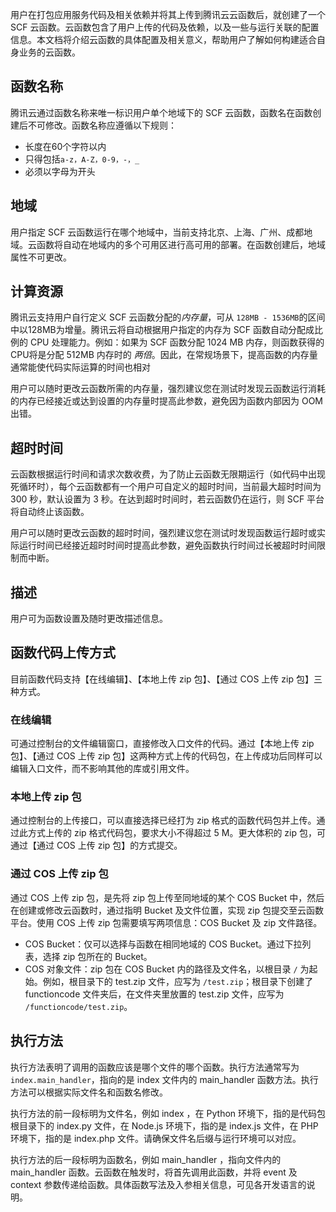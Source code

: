 用户在打包应用服务代码及相关依赖并将其上传到腾讯云云函数后，就创建了一个 SCF 云函数。云函数包含了用户上传的代码及依赖，以及一些与运行关联的配置信息。本文档将介绍云函数的具体配置及相关意义，帮助用户了解如何构建适合自身业务的云函数。

## 函数名称
腾讯云通过函数名称来唯一标识用户单个地域下的 SCF 云函数，函数名在函数创建后不可修改。函数名称应遵循以下规则：

- 长度在60个字符以内
- 只得包括`a-z，A-Z，0-9，-，_`
- 必须以字母为开头

## 地域

用户指定 SCF 云函数运行在哪个地域中，当前支持北京、上海、广州、成都地域。云函数将自动在地域内的多个可用区进行高可用的部署。在函数创建后，地域属性不可更改。

## 计算资源

腾讯云支持用户自行定义 SCF 云函数分配的*内存量*，可从 `128MB - 1536MB`的区间中以128MB为增量。腾讯云将自动根据用户指定的内存为 SCF 函数自动分配成比例的 CPU 处理能力。例如：如果为 SCF 函数分配 1024 MB 内存，则函数获得的CPU将是分配 512MB 内存时的 *两倍*。因此，在常规场景下，提高函数的内存量通常能使代码实际运算的时间也相对

用户可以随时更改云函数所需的内存量，强烈建议您在测试时发现云函数运行消耗的内存已经接近或达到设置的内存量时提高此参数，避免因为函数内部因为 OOM 出错。

## 超时时间
云函数根据运行时间和请求次数收费，为了防止云函数无限期运行（如代码中出现死循环时），每个云函数都有一个用户可自定义的超时时间，当前最大超时时间为 300 秒，默认设置为 3 秒。在达到超时时间时，若云函数仍在运行，则 SCF 平台将自动终止该函数。

用户可以随时更改云函数的超时时间，强烈建议您在测试时发现函数运行超时或实际运行时间已经接近超时时间时提高此参数，避免函数执行时间过长被超时时间限制而中断。

## 描述

用户可为函数设置及随时更改描述信息。

## 函数代码上传方式

目前函数代码支持【在线编辑】、【本地上传 zip 包】、【通过 COS 上传 zip 包】三种方式。

### 在线编辑

可通过控制台的文件编辑窗口，直接修改入口文件的代码。通过【本地上传 zip 包】、【通过 COS 上传 zip 包】这两种方式上传的代码包，在上传成功后同样可以编辑入口文件，而不影响其他的库或引用文件。

### 本地上传 zip 包

通过控制台的上传接口，可以直接选择已经打为 zip 格式的函数代码包并上传。通过此方式上传的 zip 格式代码包，要求大小不得超过 5 M。更大体积的 zip 包，可通过【通过 COS 上传 zip 包】的方式提交。

### 通过 COS 上传 zip 包

通过 COS 上传 zip 包，是先将 zip 包上传至同地域的某个 COS Bucket 中，然后在创建或修改云函数时，通过指明 Bucket 及文件位置，实现 zip 包提交至云函数平台。使用 COS 上传 zip 包需要填写两项信息：COS Bucket 及 zip 文件路径。

* COS Bucket：仅可以选择与函数在相同地域的 COS Bucket。通过下拉列表，选择 zip 包所在的 Bucket。
* COS 对象文件：zip 包在 COS Bucket 内的路径及文件名，以根目录 `/` 为起始。例如，根目录下的 test.zip 文件，应写为 `/test.zip`；根目录下创建了 functioncode 文件夹后，在文件夹里放置的 test.zip 文件，应写为 `/functioncode/test.zip`。

## 执行方法

执行方法表明了调用的函数应该是哪个文件的哪个函数。执行方法通常写为 `index.main_handler`，指向的是 index 文件内的 main\_handler 函数方法。执行方法可以根据实际文件名和函数名修改。

执行方法的前一段标明为文件名，例如 index ，在 Python 环境下，指的是代码包根目录下的 index.py 文件，在 Node.js 环境下，指的是 index.js 文件，在 PHP 环境下，指的是 index.php 文件。请确保文件名后缀与运行环境可以对应。

执行方法的后一段标明为函数名，例如 main\_handler ，指向文件内的 main\_handler 函数。云函数在触发时，将首先调用此函数，并将 event 及 context 参数传递给函数。具体函数写法及入参相关信息，可见各开发语言的说明。
